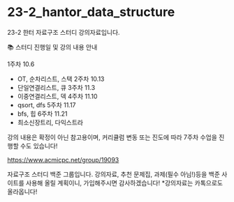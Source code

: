 # 23-2_hantor_data_structure

23-2 한터 자료구조 스터디 강의자료입니다.

📚 스터디 진행일 및 강의 내용 안내

1주차 10.6
- OT, 순차리스트, 스택
2주차 10.13
- 단일연결리스트, 큐
3주차 11.3
- 이중연결리스트, 덱
4주차 11.10
- qsort, dfs
5주차 11.17
- bfs, 힙
6주차 11.21
- 최소신장트리, 다익스트라

강의 내용은 확정이 아닌 참고용이며, 커리큘럼 변동 또는 진도에 따라 7주차 수업을 진행할 수도 있습니다!

https://www.acmicpc.net/group/19093

자료구조 스터디 백준 그룹입니다.
강의자료, 추천 문제집, 과제(필수 아님!)등을 백준 사이트를 사용해 올릴 계획이니, 가입해주시면 감사하겠습니다!
*강의자료는 카톡으로도 올라옵니다!

